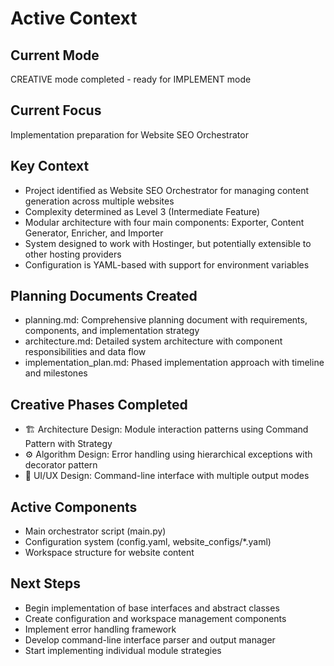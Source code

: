 # Active Context

## Current Mode
CREATIVE mode completed - ready for IMPLEMENT mode

## Current Focus
Implementation preparation for Website SEO Orchestrator

## Key Context
- Project identified as Website SEO Orchestrator for managing content generation across multiple websites
- Complexity determined as Level 3 (Intermediate Feature)
- Modular architecture with four main components: Exporter, Content Generator, Enricher, and Importer
- System designed to work with Hostinger, but potentially extensible to other hosting providers
- Configuration is YAML-based with support for environment variables

## Planning Documents Created
- planning.md: Comprehensive planning document with requirements, components, and implementation strategy
- architecture.md: Detailed system architecture with component responsibilities and data flow
- implementation_plan.md: Phased implementation approach with timeline and milestones

## Creative Phases Completed
- 🏗️ Architecture Design: Module interaction patterns using Command Pattern with Strategy
- ⚙️ Algorithm Design: Error handling using hierarchical exceptions with decorator pattern
- 🎨 UI/UX Design: Command-line interface with multiple output modes

## Active Components
- Main orchestrator script (main.py)
- Configuration system (config.yaml, website_configs/*.yaml)
- Workspace structure for website content

## Next Steps
- Begin implementation of base interfaces and abstract classes
- Create configuration and workspace management components
- Implement error handling framework
- Develop command-line interface parser and output manager
- Start implementing individual module strategies 